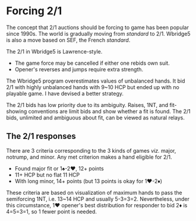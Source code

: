 Forcing 2/1
===========
The concept that 2/1 auctions should be forcing to game has been popular since
1990s.  The world is gradually moving from *standard* to 2/1.  Wbridge5 is also
a move based on SEF, the French *standard*.  

The 2/1 in Wbridge5 is Lawrence-style.

* The game force may be cancelled if either one rebids own suit.
* Opener's reverses and jumps require extra strength.

The Wbridge5 program overestimates values of unbalanced hands.  It bid 2/1 with
highly unbalanced hands with 9~10 HCP but ended up with no playable game.  I
have devised a better strategy.

The 2/1 bids has low priority due to its ambiguity.  Raises, 1NT, and
fit-showing conventions are limit bids and show whether a fit is found.  The
2/1 bids, unlimited and ambiguous about fit, can be viewed as natural relays.

The 2/1 responses
-----------------
There are 3 criteria corresponding to the 3 kinds of games *viz.* major,
notrump, and minor.  Any met criterion makes a hand eligible for 2/1.

* Found major fit or 1♠-2♥, 12+ points
* 11+ HCP but no flat 11 HCP
* With long minor, 14+ points (but 13 points is okay for 1♥-2♦)

These criteria are based on visualization of maximum hands to pass the
semiforcing 1NT, i.e. 13~14 HCP and usually 5-3=3=2.  Nevertheless, under this
circumstance, 1♥ opener's best distribution for responder to bid 2♦ is 4=5=3=1,
so 1 fewer point is needed.

